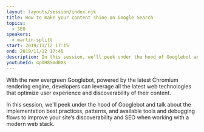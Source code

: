 ```yaml
---
layout: layouts/session/index.njk
title: How to make your content shine on Google Search
topics:
  - SEO
speakers:
  - martin-splitt
start: 2019/11/12 17:15
end: 2019/11/12 17:45
description: In this session, we'll peek under the hood of Googlebot and talk about the implementation best practices, patterns, and available tools and debugging…
youtubeId: 4pOH8Smd0Xs
---
```


With the new evergreen Googlebot, powered by the latest Chromium rendering engine, developers can leverage all the latest web technologies that optimize user experience and discoverability of their content.

In this session, we'll peek under the hood of Googlebot and talk about the implementation best practices, patterns, and available tools and debugging flows to improve your site’s discoverability and SEO when working with a modern web stack.

